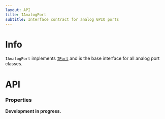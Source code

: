 ```yaml
---
layout: API
title: IAnalogPort
subtitle: Interface contract for analog GPIO ports
---
```


# Info

`IAnalogPort` implements [`IPort`](/API/GPIO/IPort) and is the base interface for all analog port classes.

# API

### Properties

**Development in progress.**